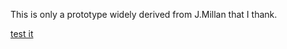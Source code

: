 This is only a prototype widely derived from J.Millan  that I thank.

[test it](https://enricoru.github.io/worker/tuttifrutti/index.html)
